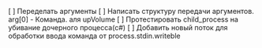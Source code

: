 [ ] Переделать аргументы
[ ] Написать структуру передачи аргументов. arg[0] - Команда. аля upVolume
[ ] Протестировать child_process на убивание дочерного процесса(c#)
[ ] Добавить новый поток для обработки ввода команда от process.stdin.writeble